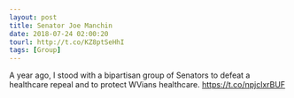 ```yaml
---
layout: post
title: Senator Joe Manchin
date: 2018-07-24 02:00:20
tourl: http://t.co/KZ8ptSeHhI
tags: [Group]
---
```

A year ago, I stood with a bipartisan group of Senators to defeat a healthcare repeal and to protect WVians healthcare. https://t.co/npjclxrBUF